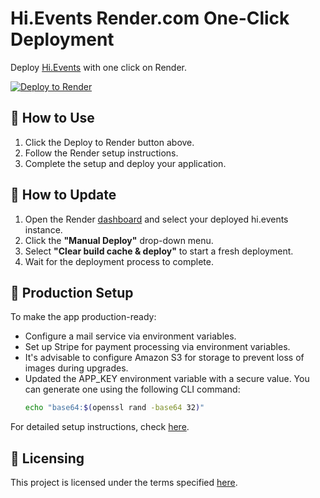 # Hi.Events Render.com One-Click Deployment

Deploy [Hi.Events](https://github.com/HiEventsDev/hi.events) with one click on Render.

[![Deploy to Render](https://render.com/images/deploy-to-render-button.svg)](https://render.com/deploy?repo=https://github.com/Wladefant/hi.events-render.com)

## 🚀 How to Use

1. Click the Deploy to Render button above.
2. Follow the Render setup instructions.
3. Complete the setup and deploy your application.

## 🔄 How to Update

1. Open the Render [dashboard](https://dashboard.render.com/) and select your deployed hi.events instance.
2. Click the **"Manual Deploy"** drop-down menu.
3. Select **"Clear build cache & deploy"** to start a fresh deployment.
4. Wait for the deployment process to complete.

## 🔧 Production Setup

To make the app production-ready:

- Configure a mail service via environment variables.
- Set up Stripe for payment processing via environment variables.
- It's advisable to configure Amazon S3 for storage to prevent loss of images during upgrades.
- Updated the APP_KEY environment variable with a secure value. You can generate one using the following CLI command:
  ```bash
  echo "base64:$(openssl rand -base64 32)"
  ```
  

For detailed setup instructions, check [here](https://hi.events/docs/getting-started/deploying).

## 📜 Licensing

This project is licensed under the terms specified [here](https://hi.events/licensing).
